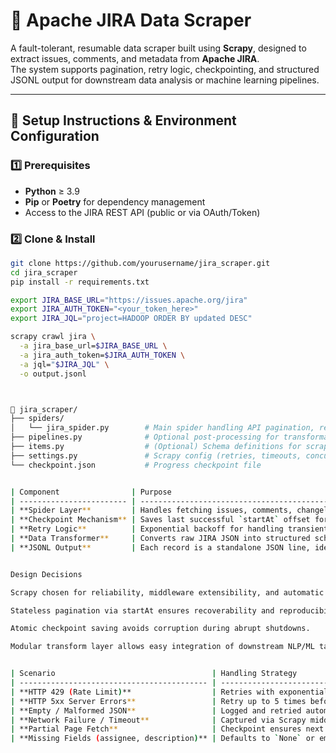 # 🧩 Apache JIRA Data Scraper

A fault-tolerant, resumable data scraper built using **Scrapy**, designed to extract issues, comments, and metadata from **Apache JIRA**.  
The system supports pagination, retry logic, checkpointing, and structured JSONL output for downstream data analysis or machine learning pipelines.

---

## 🚀 Setup Instructions & Environment Configuration

### **1️⃣ Prerequisites**
- **Python** ≥ 3.9
- **Pip** or **Poetry** for dependency management
- Access to the JIRA REST API (public or via OAuth/Token)

### **2️⃣ Clone & Install**
```bash
git clone https://github.com/yourusername/jira_scraper.git
cd jira_scraper
pip install -r requirements.txt

export JIRA_BASE_URL="https://issues.apache.org/jira"
export JIRA_AUTH_TOKEN="<your_token_here>"
export JIRA_JQL="project=HADOOP ORDER BY updated DESC"

scrapy crawl jira \
  -a jira_base_url=$JIRA_BASE_URL \
  -a jira_auth_token=$JIRA_AUTH_TOKEN \
  -a jql="$JIRA_JQL" \
  -o output.jsonl



📁 jira_scraper/
├── spiders/
│   └── jira_spider.py        # Main spider handling API pagination, retries, and checkpointing
├── pipelines.py              # Optional post-processing for transformation/export
├── items.py                  # (Optional) Schema definitions for scraped data
├── settings.py               # Scrapy config (retries, timeouts, concurrency)
└── checkpoint.json           # Progress checkpoint file


| Component                | Purpose                                                                                  |
| ------------------------ | ---------------------------------------------------------------------------------------- |
| **Spider Layer**         | Handles fetching issues, comments, changelogs via REST API with pagination.              |
| **Checkpoint Mechanism** | Saves last successful `startAt` offset for resumable scraping after interruption.        |
| **Retry Logic**          | Exponential backoff for handling transient HTTP failures (429, 5xx).                     |
| **Data Transformer**     | Converts raw JIRA JSON into structured schema (title, status, priority, comments, etc.). |
| **JSONL Output**         | Each record is a standalone JSON line, ideal for streaming or ingestion.                 |


Design Decisions

Scrapy chosen for reliability, middleware extensibility, and automatic retry handling.

Stateless pagination via startAt ensures recoverability and reproducibility.

Atomic checkpoint saving avoids corruption during abrupt shutdowns.

Modular transform layer allows easy integration of downstream NLP/ML tasks.


| Scenario                                   | Handling Strategy                                                |
| ------------------------------------------ | ---------------------------------------------------------------- |
| **HTTP 429 (Rate Limit)**                  | Retries with exponential backoff delay.                          |
| **HTTP 5xx Server Errors**                 | Retry up to 5 times before aborting gracefully.                  |
| **Empty / Malformed JSON**                 | Logged and retried automatically; invalid responses skipped.     |
| **Network Failure / Timeout**              | Captured via Scrapy middleware; request retried.                 |
| **Partial Page Fetch**                     | Checkpoint ensures next run resumes at last completed `startAt`. |
| **Missing Fields (assignee, description)** | Defaults to `None` or empty list in transformed schema.          |
